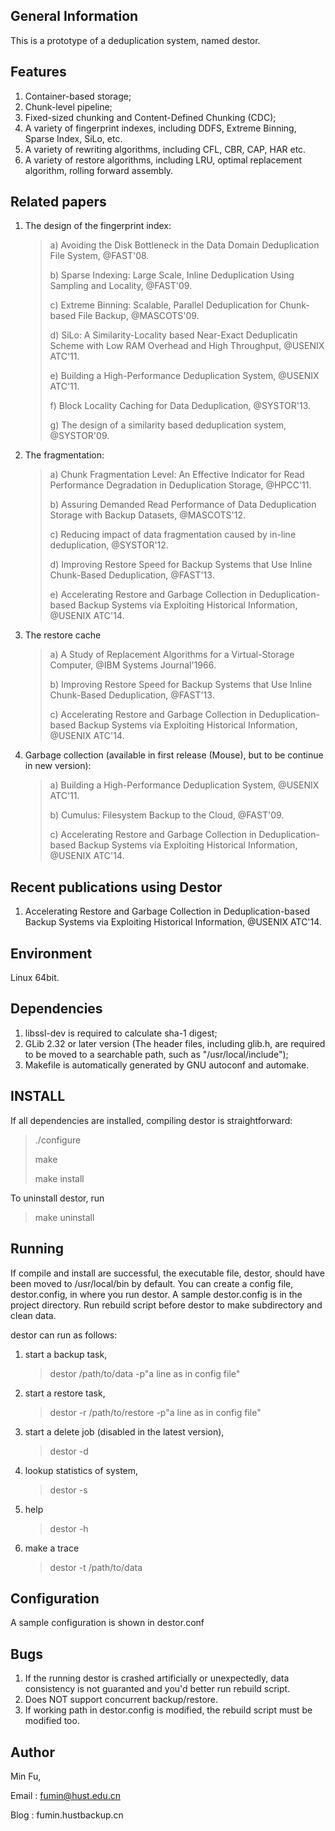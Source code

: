 General Information
-------------------
This is a prototype of a deduplication system, named destor.

Features
--------
1. Container-based storage;
2. Chunk-level pipeline;
3. Fixed-sized chunking and Content-Defined Chunking (CDC);
4. A variety of fingerprint indexes, including DDFS, Extreme Binning, Sparse Index, SiLo, etc.
5. A variety of rewriting algorithms, including CFL, CBR, CAP, HAR etc.
6. A variety of restore algorithms, including LRU, optimal replacement algorithm, rolling forward assembly.

Related papers
--------------
1. The design of the fingerprint index:
    > a) Avoiding the Disk Bottleneck in the Data Domain Deduplication File System, @FAST'08.
    >
    > b) Sparse Indexing: Large Scale, Inline Deduplication Using Sampling and Locality, @FAST'09.
    >
    > c) Extreme Binning: Scalable, Parallel Deduplication for Chunk-based File Backup, @MASCOTS'09.
    >
    > d) SiLo: A Similarity-Locality based Near-Exact Deduplicatin Scheme with Low RAM Overhead and High Throughput, @USENIX ATC'11.
    >
    > e) Building a High-Performance Deduplication System, @USENIX ATC'11.
    >
    > f) Block Locality Caching for Data Deduplication, @SYSTOR'13.
    >
    > g) The design of a similarity based deduplication system, @SYSTOR'09.

2. The fragmentation:
    > a) Chunk Fragmentation Level: An Effective Indicator for Read Performance Degradation in Deduplication Storage, @HPCC'11.
    >
    > b) Assuring Demanded Read Performance of Data Deduplication Storage with Backup Datasets, @MASCOTS'12. 
    >
    > c) Reducing impact of data fragmentation caused by in-line deduplication, @SYSTOR'12.
    >
    > d) Improving Restore Speed for Backup Systems that Use Inline Chunk-Based Deduplication, @FAST'13.
    >
    > e) Accelerating Restore and Garbage Collection in Deduplication-based Backup Systems via Exploiting Historical Information, @USENIX ATC'14.

3. The restore cache
    > a) A Study of Replacement Algorithms for a Virtual-Storage Computer, @IBM Systems Journal'1966.
    >
    > b) Improving Restore Speed for Backup Systems that Use Inline Chunk-Based Deduplication, @FAST'13.
    >
    > c) Accelerating Restore and Garbage Collection in Deduplication-based Backup Systems via Exploiting Historical Information, @USENIX ATC'14.

4. Garbage collection (available in first release (Mouse), but to be continue in new version):
    > a) Building a High-Performance Deduplication System, @USENIX ATC'11.
    >
    > b) Cumulus: Filesystem Backup to the Cloud, @FAST'09.
    >
    > c) Accelerating Restore and Garbage Collection in Deduplication-based Backup Systems via Exploiting Historical Information, @USENIX ATC'14.

Recent publications using Destor
-----------------------------
1. Accelerating Restore and Garbage Collection in Deduplication-based Backup Systems via Exploiting Historical Information, @USENIX ATC'14.

Environment
-----------
Linux 64bit.

Dependencies
------------
1. libssl-dev is required to calculate sha-1 digest;
2. GLib 2.32 or later version (The header files, including glib.h, are required to be moved to a searchable path, such as "/usr/local/include"); 
3. Makefile is automatically generated by GNU autoconf and automake.

INSTALL
-------
If all dependencies are installed,
compiling destor is straightforward:

>./configure
>
>make
>
>make install

To uninstall destor, run

>make uninstall

Running
-------
If compile and install are successful, the executable file, destor, should have been moved to /usr/local/bin by default.
You can create a config file, destor.config, in where you run destor.
A sample destor.config is in the project directory.
Run rebuild script before destor to make subdirectory and clean data.

destor can run as follows:

1. start a backup task,
   > destor /path/to/data -p"a line as in config file"

2. start a restore task,
   > destor -r<jobid> /path/to/restore -p"a line as in config file"

3. start a delete job (disabled in the latest version),
   > destor -d<jobid>

4. lookup statistics of system,
   > destor -s

5. help
   > destor -h

6. make a trace
   > destor -t /path/to/data

Configuration
-------------
A sample configuration is shown in destor.conf

Bugs
----
1. If the running destor is crashed artificially or unexpectedly, data consistency is not guaranted and you'd better run rebuild script.
2. Does NOT support concurrent backup/restore.
3. If working path in destor.config is modified, the rebuild script must be modified too.

Author
------
Min Fu,

Email : fumin@hust.edu.cn

Blog : fumin.hustbackup.cn
